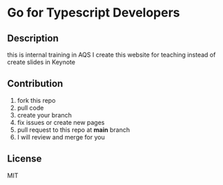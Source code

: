 # Go for Typescript Developers

## Description

this is internal training in AQS
I create this website for teaching instead of create slides in Keynote

## Contribution

1. fork this repo
2. pull code
3. create your branch
4. fix issues or create new pages
5. pull request to this repo at **main** branch
6. I will review and merge for you

## License

MIT
